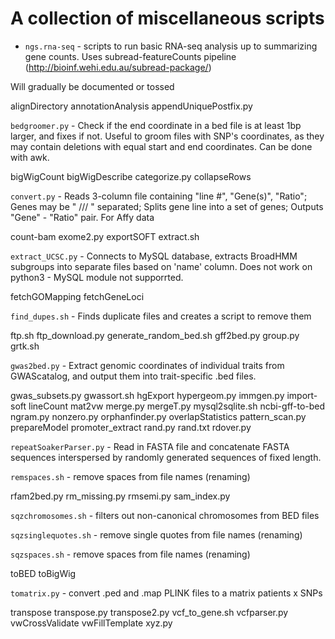 # A collection of miscellaneous scripts

- `ngs.rna-seq` - scripts to run basic RNA-seq analysis up to summarizing gene counts. Uses subread-featureCounts pipeline (http://bioinf.wehi.edu.au/subread-package/)

Will gradually be documented or tossed

alignDirectory
annotationAnalysis
appendUniquePostfix.py

`bedgroomer.py` - Check if the end coordinate in a bed file is at least 1bp larger, and fixes if not. Useful to groom files with SNP's coordinates, as they may contain deletions with equal start and end coordinates. Can be done with awk.

bigWigCount
bigWigDescribe
categorize.py
collapseRows

`convert.py` - Reads 3-column file containing "line #", "Gene(s)", "Ratio"; Genes may be " /// " separated; Splits gene line into a set of genes; Outputs "Gene" - "Ratio" pair. For Affy data

count-bam
exome2.py
exportSOFT
extract.sh

`extract_UCSC.py` - Connects to MySQL database, extracts BroadHMM subgroups into separate files based on 'name' column. Does not work on python3 - MySQL module not supporrted.

fetchGOMapping
fetchGeneLoci

`find_dupes.sh` - Finds duplicate files and creates a script to remove them

ftp.sh
ftp_download.py
generate_random_bed.sh
gff2bed.py
group.py
grtk.sh

`gwas2bed.py` - Extract genomic coordinates of individual traits from GWAScatalog, and output them into trait-specific .bed files.

gwas_subsets.py
gwassort.sh
hgExport
hypergeom.py
immgen.py
import-soft
lineCount
mat2vw
merge.py
mergeT.py
mysql2sqlite.sh
ncbi-gff-to-bed
ngram.py
nonzero.py
orphanfinder.py
overlapStatistics
pattern_scan.py
prepareModel
promoter_extract
rand.py
rand.txt
rdover.py

`repeatSoakerParser.py` - Read in FASTA file and concatenate FASTA sequences interspersed by randomly generated sequences of fixed length.

`remspaces.sh` - remove spaces from file names (renaming)

rfam2bed.py
rm_missing.py
rmsemi.py
sam_index.py

`sqzchromosomes.sh` - filters out non-canonical chromosomes from BED files

`sqzsinglequotes.sh` - remove single quotes from file names (renaming)

`sqzspaces.sh` - remove spaces from file names (renaming)

toBED
toBigWig

`tomatrix.py` - convert .ped and .map PLINK files to a matrix patients x SNPs

transpose
transpose.py
transpose2.py
vcf_to_gene.sh
vcfparser.py
vwCrossValidate
vwFillTemplate
xyz.py